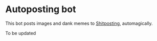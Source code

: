 # Autoposting bot

This bot posts images and dank memes to [Shitposting](https://t.me/shitpost), automagically.

To be updated
